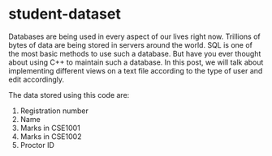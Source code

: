 # student-dataset
Databases are being used in every aspect of our lives right now. Trillions of bytes of data are being stored in servers around the world. SQL is one of the most basic methods to use such a database. But have you ever thought about using C++ to maintain such a database. In this post, we will talk about implementing different views on a text file according to the type of user and edit accordingly.

The data stored using this code are: 
1) Registration number 
2) Name 
3) Marks in CSE1001 
4) Marks in CSE1002 
5) Proctor ID
